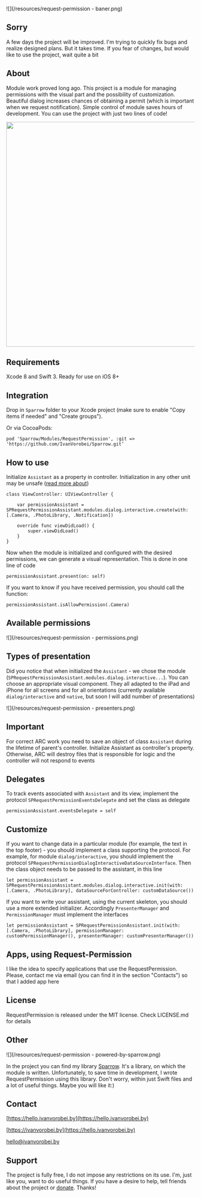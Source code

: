 ![](/resources/request-permission - baner.png)

## Sorry
A few days the project will be improved. I'm trying to quickly fix bugs and realize designed plans. But it takes time. If you fear of changes, but would like to use the project, wait quite a bit

## About
Module work proved long ago. This project is a module for managing permissions with the visual part and the possibility of customization. Beautiful dialog increases chances of obtaining a permit (which is important when we request notification). Simple control of module saves hours of development. You can use the project with just two lines of code!

<img src="https://raw.githubusercontent.com/IvanVorobei/RequestPermission/master/resources/request-permission%20-%20mockup_preview.gif" width="600">

## Requirements
Xcode 8 and Swift 3. Ready for use on iOS 8+

## Integration
Drop in `Sparrow` folder to your Xcode project (make sure to enable "Copy items if needed" and "Create groups").

Or via CocoaPods:
    
    pod 'Sparrow/Modules/RequestPermission', :git => 'https://github.com/IvanVorobei/Sparrow.git’

## How to use
Initialize `Assistant` as a property in controller. Initialization in any other unit may be unsafe ([read more about](#important))

	class ViewController: UIViewController {
    
    	var permissionAssistant = SPRequestPermissionAssistant.modules.dialog.interactive.create(with: [.Camera, .PhotoLibrary, .Notification])

    	override func viewDidLoad() {
        	super.viewDidLoad()
    	}
	}

Now when the module is initialized and configured with the desired permissions, we can generate a visual representation. This is done in one line of code

	permissionAssistant.present(on: self)

If you want to know if you have received permission, you should call the function:
    
    permissionAssistant.isAllowPermission(.Camera)

## Available permissions

![](/resources/request-permission - permissions.png)

## Types of presentation
Did you notice that when initialized the `Assistant` - we chose the module (`SPRequestPermissionAssistant.modules.dialog.interactive...`). You can choose an appropriate visual component. They all adapted to the iPad and iPhone for all screens and for all orientations (currently available `dialog/interactive` and `native`, but soon I will add number of presentations)

![](/resources/request-permission - presenters.png)

## Important
For correct ARC work you need to save an object of class `Assistant` during the lifetime of parent's controller. Initialize Аssistant as controller's property. Otherwise, ARC will destroy files that is responsible for logic and the controller will not respond to events

## Delegates
To track events associated with `Assistant` and its view, implement the protocol `SPRequestPermissionEventsDelegate` and set the class as delegate

	permissionAssistant.eventsDelegate = self

## Customize
If you want to change data in a particular module (for example, the text in the top footer) - you should implement a class supporting the protocol. For example, for module `dialog/interactive`, you should implement the protocol `SPRequestPermissionDialogInteractiveDataSourceInterface`. Then the class object needs to be passed to the assistant, in this line

	let permissionAssistant = SPRequestPermissionAssistant.modules.dialog.interactive.init(with: [.Camera, .PhotoLibrary], dataSourceForController: customDataSource())

If you want to write your assistant, using the current skeleton, you should use a more extended initializer. Accordingly `PresenterManager` and `PermissionManager` must implement the interfaces

	let permissionAssistant = SPRequestPermissionAssistant.init(with: [.Camera, .PhotoLibrary], permissionManager: customPermissionManager(), presenterManager: customPresenterManager())

## Apps, using Request-Permission
I like the idea to specify applications that use the RequestPermission. Please, contact me via email (you can find it in the section "Contacts") so that I added app here

## License
RequestPermission is released under the MIT license. Check LICENSE.md for details

## Other
![](/resources/request-permission - powered-by-sparrow.png)

In the project you can find my library [Sparrow](https://github.com/IvanVorobei/Sparrow). It's a library, on which the module is written. Unfortunately, to save time in development, I wrote RequestPermission using this library. Don't worry, within just Swift files and a lot of useful things. Maybe you will like it:)

## Contact
 
[https://hello.ivanvorobei.by](https://hello.ivanvorobei.by)

[https://ivanvorobei.by](https://hello.ivanvorobei.by)

hello@ivanvorobei.by

## Support
The project is fully free, I do not impose any restrictions on its use. I'm, just like you, want to do useful things. If you have a desire to help, tell friends about the project or [donate](http://ivanvorobei.by/donate). Thanks!
